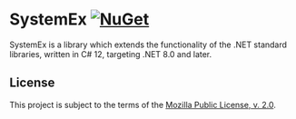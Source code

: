 SystemEx [![NuGet](https://img.shields.io/nuget/vpre/Xpl0itR.SystemEx)](https://www.nuget.org/packages/Xpl0itR.SystemEx/)
========
SystemEx is a library which extends the functionality of the .NET standard libraries, written in C# 12, targeting .NET 8.0 and later.

License
-------
This project is subject to the terms of the [Mozilla Public License, v. 2.0](./LICENSE).